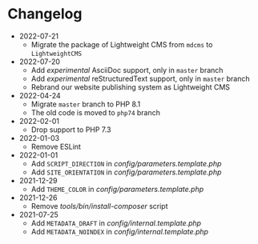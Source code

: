 # Changelog

* 2022-07-21
  * Migrate the package of Lightweight CMS from `mdcms` to `LightweightCMS`
* 2022-07-20
  * Add *experimental* AsciiDoc support, only in `master` branch
  * Add *experimental* reStructuredText support, only in `master` branch
  * Rebrand our website publishing system as Lightweight CMS
* 2022-04-24
  * Migrate `master` branch to PHP 8.1
  * The old code is moved to `php74` branch
* 2022-02-01
  * Drop support to PHP 7.3
* 2022-01-03
  * Remove ESLint
* 2022-01-01
  * Add `SCRIPT_DIRECTION` in *config/parameters.template.php*
  * Add `SITE_ORIENTATION` in *config/parameters.template.php*
* 2021-12-29
  * Add `THEME_COLOR` in *config/parameters.template.php*
* 2021-12-26
  * Remove *tools/bin/install-composer* script
* 2021-07-25
  * Add `METADATA_DRAFT` in *config/internal.template.php*
  * Add `METADATA_NOINDEX` in *config/internal.template.php*
